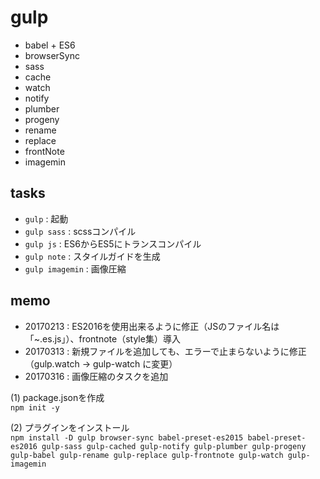 # gulp 

- babel + ES6
- browserSync
- sass
- cache
- watch
- notify
- plumber
- progeny
- rename
- replace
- frontNote
- imagemin


## tasks

- `gulp` : 起動
- `gulp sass` : scssコンパイル
- `gulp js` : ES6からES5にトランスコンパイル
- `gulp note` : スタイルガイドを生成
- `gulp imagemin` : 画像圧縮


## memo
- 20170213 : ES2016を使用出来るように修正（JSのファイル名は「~.es.js」）、frontnote（style集）導入
- 20170313 : 新規ファイルを追加しても、エラーで止まらないように修正（gulp.watch → gulp-watch に変更）
- 20170316 : 画像圧縮のタスクを追加

(1) package.jsonを作成  
`npm init -y`

(2) プラグインをインストール  
`npm install -D gulp browser-sync babel-preset-es2015 babel-preset-es2016 gulp-sass gulp-cached gulp-notify gulp-plumber gulp-progeny gulp-babel gulp-rename gulp-replace gulp-frontnote gulp-watch gulp-imagemin`

